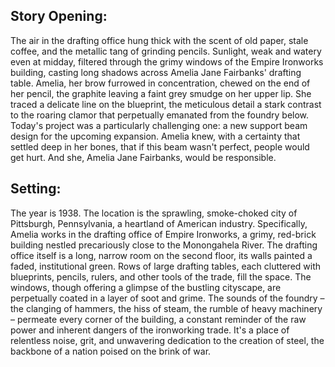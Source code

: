 ## Story Opening:

The air in the drafting office hung thick with the scent of old paper, stale coffee, and the metallic tang of grinding pencils. Sunlight, weak and watery even at midday, filtered through the grimy windows of the Empire Ironworks building, casting long shadows across Amelia Jane Fairbanks' drafting table. Amelia, her brow furrowed in concentration, chewed on the end of her pencil, the graphite leaving a faint grey smudge on her upper lip. She traced a delicate line on the blueprint, the meticulous detail a stark contrast to the roaring clamor that perpetually emanated from the foundry below. Today's project was a particularly challenging one: a new support beam design for the upcoming expansion. Amelia knew, with a certainty that settled deep in her bones, that if this beam wasn't perfect, people would get hurt. And she, Amelia Jane Fairbanks, would be responsible.

## Setting:

The year is 1938. The location is the sprawling, smoke-choked city of Pittsburgh, Pennsylvania, a heartland of American industry. Specifically, Amelia works in the drafting office of Empire Ironworks, a grimy, red-brick building nestled precariously close to the Monongahela River. The drafting office itself is a long, narrow room on the second floor, its walls painted a faded, institutional green. Rows of large drafting tables, each cluttered with blueprints, pencils, rulers, and other tools of the trade, fill the space. The windows, though offering a glimpse of the bustling cityscape, are perpetually coated in a layer of soot and grime. The sounds of the foundry – the clanging of hammers, the hiss of steam, the rumble of heavy machinery – permeate every corner of the building, a constant reminder of the raw power and inherent dangers of the ironworking trade. It's a place of relentless noise, grit, and unwavering dedication to the creation of steel, the backbone of a nation poised on the brink of war.
